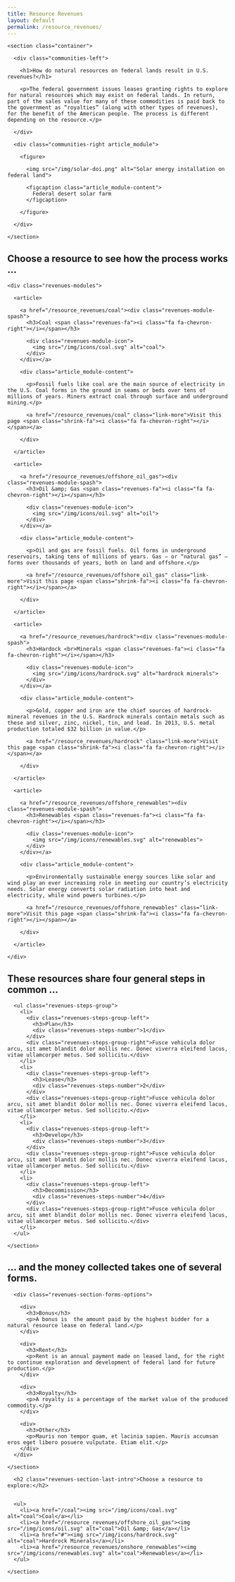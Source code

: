 ```yaml
---
title: Resource Revenues
layout: default
permalink: /resource_revenues/
---
```


<div class="communities">

  <div class="communities-intro revenues-intro">

    <section class="container">

      <div class="communities-left">

        <h1>How do natural resources on federal lands result in U.S. revenues?</h1>

        <p>The federal government issues leases granting rights to explore for natural resources which may exist on federal lands. In return, part of the sales value for many of these commodities is paid back to the government as “royalties” (along with other types of revenues), for the benefit of the American people. The process is different depending on the resource.</p>

      </div>

      <div class="communities-right article_module">

        <figure>

          <img src="/img/solar-doi.png" alt="Solar energy installation on federal land">

          <figcaption class="article_module-content">
            Federal desert solar farm
          </figcaption>

        </figure>

      </div>

    </section>

  </div>


  <section class="container">
    <h2 class="h1">Choose a resource to see how the process works &#8230;</h2>

    <div class="revenues-modules">

      <article>

        <a href="/resource_revenues/coal"><div class="revenues-module-spash">
          <h3>Coal <span class="revenues-fa"><i class="fa fa-chevron-right"></i></span></h3>

          <div class="revenues-module-icon">
            <img src="/img/icons/coal.svg" alt="coal">
          </div>
        </div></a>

        <div class="article_module-content">

          <p>Fossil fuels like coal are the main source of electricity in the U.S. Coal forms in the ground in seams or beds over tens of millions of years. Miners extract coal through surface and underground mining.</p>

          <a href="/resource_revenues/coal" class="link-more">Visit this page <span class="shrink-fa"><i class="fa fa-chevron-right"></i></span></a>

        </div>

      </article>

      <article>

        <a href="/resource_revenues/offshore_oil_gas"><div class="revenues-module-spash">
          <h3>Oil &amp; Gas <span class="revenues-fa"><i class="fa fa-chevron-right"></i></span></h3>

          <div class="revenues-module-icon">
            <img src="/img/icons/oil.svg" alt="oil">
          </div>
        </div></a>

        <div class="article_module-content">

          <p>Oil and gas are fossil fuels. Oil forms in underground reservoirs, taking tens of millions of years. Gas – or “natural gas” – forms over thousands of years, both on land and offshore.</p>

          <a href="/resource_revenues/offshore_oil_gas" class="link-more">Visit this page <span class="shrink-fa"><i class="fa fa-chevron-right"></i></span></a>

        </div>

      </article>

      <article>

        <a href="/resource_revenues/hardrock"><div class="revenues-module-spash">
          <h3>Hardock <br>Minerals <span class="revenues-fa"><i class="fa fa-chevron-right"></i></span></h3>

          <div class="revenues-module-icon">
            <img src="/img/icons/hardrock.svg" alt="hardrock minerals">
          </div>
        </div></a>

        <div class="article_module-content">

          <p>Gold, copper and iron are the chief sources of hardrock-mineral revenues in the U.S. Hardrock minerals contain metals such as these and silver, zinc, nickel, tin, and lead. In 2013, U.S. metal production totaled $32 billion in value.</p>

          <a href="/resource_revenues/hardrock" class="link-more">Visit this page <span class="shrink-fa"><i class="fa fa-chevron-right"></i></span></a>

        </div>

      </article>

      <article>

        <a href="/resource_revenues/offshore_renewables"><div class="revenues-module-spash">
          <h3>Renewables <span class="revenues-fa"><i class="fa fa-chevron-right"></i></span></h3>

          <div class="revenues-module-icon">
            <img src="/img/icons/renewables.svg" alt="renewables">
          </div>
        </div></a>

        <div class="article_module-content">

          <p>Environmentally sustainable energy sources like solar and wind play an ever increasing role in meeting our country’s electricity needs. Solar energy converts solar radiation into heat and electricity, while wind powers turbines.</p>

          <a href="/resource_revenues/offshore_renewables" class="link-more">Visit this page <span class="shrink-fa"><i class="fa fa-chevron-right"></i></span></a>

        </div>

      </article>

    </div>

  </section>

  <div class="revenues-section-steps">
    <section class="container">
      <h2 class="h1">These resources share four general steps in common &#8230;</h2>

      <ul class="revenues-steps-group">
        <li>
          <div class="revenues-steps-group-left">
            <h3>Plan</h3>
            <div class="revenues-steps-number">1</div>
          </div>
          <div class="revenues-steps-group-right">Fusce vehicula dolor arcu, sit amet blandit dolor mollis nec. Donec viverra eleifend lacus, vitae ullamcorper metus. Sed sollicitu.</div>
        </li>
        <li>
          <div class="revenues-steps-group-left">
            <h3>Lease</h3>
            <div class="revenues-steps-number">2</div>
          </div>
          <div class="revenues-steps-group-right">Fusce vehicula dolor arcu, sit amet blandit dolor mollis nec. Donec viverra eleifend lacus, vitae ullamcorper metus. Sed sollicitu.</div>
        </li>
        <li>
          <div class="revenues-steps-group-left">
            <h3>Develop</h3>
            <div class="revenues-steps-number">3</div>
          </div>
          <div class="revenues-steps-group-right">Fusce vehicula dolor arcu, sit amet blandit dolor mollis nec. Donec viverra eleifend lacus, vitae ullamcorper metus. Sed sollicitu.</div>
        </li>
        <li>
          <div class="revenues-steps-group-left">
            <h3>Decommission</h3>
            <div class="revenues-steps-number">4</div>
          </div>
          <div class="revenues-steps-group-right">Fusce vehicula dolor arcu, sit amet blandit dolor mollis nec. Donec viverra eleifend lacus, vitae ullamcorper metus. Sed sollicitu.</div>
        </li>
      </ul>

    </section>
  </div>

  <div class="revenues-section-forms">
    <section class="container">
      <h2 class="h1">&#8230; and the money collected takes one of several forms.</h2>

      <div class="revenues-section-forms-options">

        <div>
          <h3>Bonus</h3>
          <p>A bonus is  the amount paid by the highest bidder for a natural resource lease on federal land.</p>
        </div>

        <div>
          <h3>Rent</h3>
          <p>Rent is an annual payment made on leased land, for the right to continue exploration and development of federal land for future production.</p>
        </div>

        <div>
          <h3>Royalty</h3>
          <p>A royalty is a percentage of the market value of the produced commodity.</p>
        </div>

        <div>
          <h3>Other</h3>
          <p>Mauris non tempor quam, et lacinia sapien. Mauris accumsan eros eget libero posuere vulputate. Etiam elit.</p>
        </div>
      </div>

    </section>
  </div>

  <div class="revenues-section-last">
    <section class="container">

      <h2 class="revenues-section-last-intro">Choose a resource to explore:</h2>


      <ul>
        <li><a href="/coal"><img src="/img/icons/coal.svg" alt="coal">Coal</a></li>
        <li><a href="/resource_revenues/offshore_oil_gas"><img src="/img/icons/oil.svg" alt="coal">Oil &amp; Gas</a></li>
        <li><a href="#"><img src="/img/icons/hardrock.svg" alt="coal">Hardrock Minerals</a></li>
        <li><a href="/resource_revenues/onshore_renewables"><img src="/img/icons/renewables.svg" alt="coal">Renewables</a></li>
      </ul>

    </section>
  </div>


</div>
